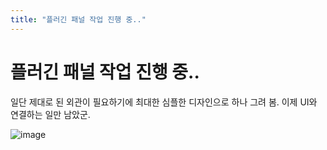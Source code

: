 ```yaml
---
title: "플러긴 패널 작업 진행 중.."
---
```

# 플러긴 패널 작업 진행 중..


일단 제대로 된 외관이 필요하기에 최대한 심플한 디자인으로 하나 그려 봄. 이제 UI와 연결하는 일만 남았군.






![image](e0f699f2a5e457792c5b601b572f449a.jpg)






